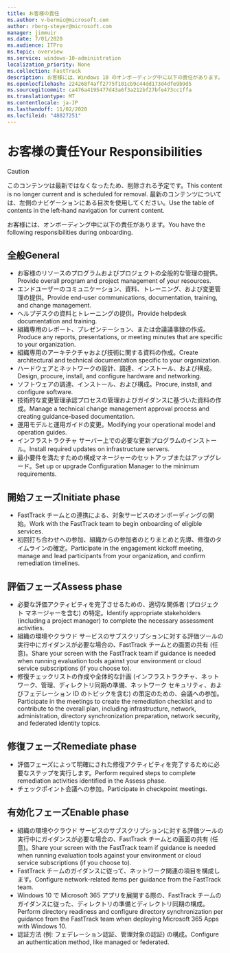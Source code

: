 ```yaml
---
title: お客様の責任
ms.author: v-bermic@microsoft.com
author: rberg-steyer@microsoft.com
manager: jimmuir
ms.date: 7/01/2020
ms.audience: ITPro
ms.topic: overview
ms.service: windows-10-administration
localization_priority: None
ms.collection: FastTrack
description: お客様には、Windows 10 のオンボーディング中に以下の責任があります。
ms.openlocfilehash: 224268f4aff2775f101cb9c44dd173d4dfe9b9d5
ms.sourcegitcommit: ca476a4195477d43a6f3a212bf27bfe473cc1ffa
ms.translationtype: MT
ms.contentlocale: ja-JP
ms.lasthandoff: 11/02/2020
ms.locfileid: "48827251"
---
```

# <a name="your-responsibilities"></a><span data-ttu-id="499a1-103">お客様の責任</span><span class="sxs-lookup"><span data-stu-id="499a1-103">Your Responsibilities</span></span>
> [!CAUTION]
> <span data-ttu-id="499a1-104">このコンテンツは最新ではなくなったため、削除される予定です。</span><span class="sxs-lookup"><span data-stu-id="499a1-104">This content is no longer current and is scheduled for removal.</span></span> <span data-ttu-id="499a1-105">最新のコンテンツについては、左側のナビゲーションにある目次を使用してください。</span><span class="sxs-lookup"><span data-stu-id="499a1-105">Use the table of contents in the left-hand navigation for current content.</span></span>

<span data-ttu-id="499a1-106">お客様には、オンボーディング中に以下の責任があります。</span><span class="sxs-lookup"><span data-stu-id="499a1-106">You have the following responsibilities during onboarding.</span></span>

## <a name="general"></a><span data-ttu-id="499a1-107">全般</span><span class="sxs-lookup"><span data-stu-id="499a1-107">General</span></span>

- <span data-ttu-id="499a1-108">お客様のリソースのプログラムおよびプロジェクトの全般的な管理の提供。</span><span class="sxs-lookup"><span data-stu-id="499a1-108">Provide overall program and project management of your resources.</span></span>
- <span data-ttu-id="499a1-109">エンドユーザーのコミュニケーション、資料、トレーニング、および変更管理の提供。</span><span class="sxs-lookup"><span data-stu-id="499a1-109">Provide end-user communications, documentation, training, and change management.</span></span>
- <span data-ttu-id="499a1-110">ヘルプデスクの資料とトレーニングの提供。</span><span class="sxs-lookup"><span data-stu-id="499a1-110">Provide helpdesk documentation and training.</span></span>
- <span data-ttu-id="499a1-111">組織専用のレポート、プレゼンテーション、または会議議事録の作成。</span><span class="sxs-lookup"><span data-stu-id="499a1-111">Produce any reports, presentations, or meeting minutes that are specific to your organization.</span></span>
- <span data-ttu-id="499a1-112">組織専用のアーキテクチャおよび技術に関する資料の作成。</span><span class="sxs-lookup"><span data-stu-id="499a1-112">Create architectural and technical documentation specific to your organization.</span></span>
- <span data-ttu-id="499a1-113">ハードウェアとネットワークの設計、調達、インストール、および構成。</span><span class="sxs-lookup"><span data-stu-id="499a1-113">Design, procure, install, and configure hardware and networking.</span></span>
- <span data-ttu-id="499a1-114">ソフトウェアの調達、インストール、および構成。</span><span class="sxs-lookup"><span data-stu-id="499a1-114">Procure, install, and configure software.</span></span>
- <span data-ttu-id="499a1-115">技術的な変更管理承認プロセスの管理およびガイダンスに基づいた資料の作成。</span><span class="sxs-lookup"><span data-stu-id="499a1-115">Manage a technical change management approval process and creating guidance-based documentation.</span></span>
- <span data-ttu-id="499a1-116">運用モデルと運用ガイドの変更。</span><span class="sxs-lookup"><span data-stu-id="499a1-116">Modifying your operational model and operation guides.</span></span>
- <span data-ttu-id="499a1-117">インフラストラクチャ サーバー上での必要な更新プログラムのインストール。</span><span class="sxs-lookup"><span data-stu-id="499a1-117">Install required updates on infrastructure servers.</span></span>
- <span data-ttu-id="499a1-118">最小要件を満たすための構成マネージャーのセットアップまたはアップグレード。</span><span class="sxs-lookup"><span data-stu-id="499a1-118">Set up or upgrade Configuration Manager to the minimum requirements.</span></span>

## <a name="initiate-phase"></a><span data-ttu-id="499a1-119">開始フェーズ</span><span class="sxs-lookup"><span data-stu-id="499a1-119">Initiate phase</span></span>

- <span data-ttu-id="499a1-120">FastTrack チームとの連携による、対象サービスのオンボーディングの開始。</span><span class="sxs-lookup"><span data-stu-id="499a1-120">Work with the FastTrack team to begin onboarding of eligible services.</span></span>
- <span data-ttu-id="499a1-121">初回打ち合わせへの参加、組織からの参加者のとりまとめと先導、修復のタイムラインの確定。</span><span class="sxs-lookup"><span data-stu-id="499a1-121">Participate in the engagement kickoff meeting, manage and lead participants from your organization, and confirm remediation timelines.</span></span>

## <a name="assess-phase"></a><span data-ttu-id="499a1-122">評価フェーズ</span><span class="sxs-lookup"><span data-stu-id="499a1-122">Assess phase</span></span>

- <span data-ttu-id="499a1-123">必要な評価アクティビティを完了させるための、適切な関係者 (プロジェクト マネージャーを含む) の特定。</span><span class="sxs-lookup"><span data-stu-id="499a1-123">Identify appropriate stakeholders (including a project manager) to complete the necessary assessment activities.</span></span>
- <span data-ttu-id="499a1-124">組織の環境やクラウド サービスのサブスクリプションに対する評価ツールの実行中にガイダンスが必要な場合の、FastTrack チームとの画面の共有 (任意)。</span><span class="sxs-lookup"><span data-stu-id="499a1-124">Share your screen with the FastTrack team if guidance is needed when running evaluation tools against your environment or cloud service subscriptions (if you choose to).</span></span>
- <span data-ttu-id="499a1-125">修復チェックリストの作成や全体的な計画 (インフラストラクチャ、ネットワーク、管理、ディレクトリ同期の準備、ネットワーク セキュリティ、およびフェデレーション ID のトピックを含む) の策定のための、会議への参加。</span><span class="sxs-lookup"><span data-stu-id="499a1-125">Participate in the meetings to create the remediation checklist and to contribute to the overall plan, including infrastructure, network, administration, directory synchronization preparation, network security, and federated identity topics.</span></span>

## <a name="remediate-phase"></a><span data-ttu-id="499a1-126">修復フェーズ</span><span class="sxs-lookup"><span data-stu-id="499a1-126">Remediate phase</span></span>

- <span data-ttu-id="499a1-127">評価フェーズによって明確にされた修復アクティビティを完了するために必要なステップを実行します。</span><span class="sxs-lookup"><span data-stu-id="499a1-127">Perform required steps to complete remediation activities identified in the Assess phase.</span></span>
- <span data-ttu-id="499a1-128">チェックポイント会議への参加。</span><span class="sxs-lookup"><span data-stu-id="499a1-128">Participate in checkpoint meetings.</span></span>

## <a name="enable-phase"></a><span data-ttu-id="499a1-129">有効化フェーズ</span><span class="sxs-lookup"><span data-stu-id="499a1-129">Enable phase</span></span>

- <span data-ttu-id="499a1-130">組織の環境やクラウド サービスのサブスクリプションに対する評価ツールの実行中にガイダンスが必要な場合の、FastTrack チームとの画面の共有 (任意)。</span><span class="sxs-lookup"><span data-stu-id="499a1-130">Share your screen with the FastTrack team if guidance is needed when running evaluation tools against your environment or cloud service subscriptions (if you choose to).</span></span>
- <span data-ttu-id="499a1-131">FastTrack チームのガイダンスに従って、ネットワーク関連の項目を構成します。</span><span class="sxs-lookup"><span data-stu-id="499a1-131">Configure network-related items per guidance from the FastTrack team.</span></span>
- <span data-ttu-id="499a1-132">Windows 10 で Microsoft 365 アプリを展開する際の、FastTrack チームのガイダンスに従った、ディレクトリの準備とディレクトリ同期の構成。</span><span class="sxs-lookup"><span data-stu-id="499a1-132">Perform directory readiness and configure directory synchronization per guidance from the FastTrack team when deploying Microsoft 365 Apps with Windows 10.</span></span>
- <span data-ttu-id="499a1-133">認証方法 (例: フェデレーション認証、管理対象の認証) の構成。</span><span class="sxs-lookup"><span data-stu-id="499a1-133">Configure an authentication method, like managed or federated.</span></span>

